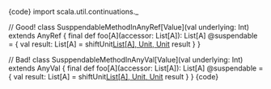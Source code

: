 {code}
import scala.util.continuations._

// Good!
class SusppendableMethodInAnyRef[Value](val underlying: Int) extends AnyRef {
  final def foo[A](accessor: List[A]): List[A] @suspendable = {
    val result: List[A] = shiftUnit[List[A], Unit, Unit](accessor)
    result
  }
}

// Bad!
class SusppendableMethodInAnyVal[Value](val underlying: Int) extends AnyVal {
  final def foo[A](accessor: List[A]): List[A] @suspendable = {
    val result: List[A] = shiftUnit[List[A], Unit, Unit](accessor)
    result
  }
}
{code}
